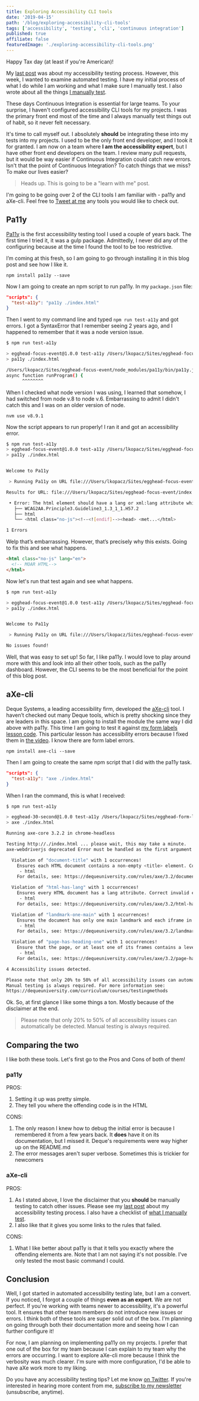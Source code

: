 ```yaml
---
title: Exploring Accessibility CLI tools
date: '2019-04-15'
path: '/blog/exploring-accessibility-cli-tools'
tags: ['accessibility', 'testing', 'cli', 'continuous integration']
published: true
affiliate: false
featuredImage: './exploring-accessibility-cli-tools.png'
---
```


Happy Tax day (at least if you're American)!

My [last post](/blog/web-accessibility-testing-process) was about my accessibility testing process. However, this week, I wanted to examine automated testing. I have my initial process of what I do while I am working and what I make sure I manually test. I also wrote about all the things [I manually test](/blog/4-things-always-manually-test).

These days Continuous Integration is essential for large teams. To your surprise, I haven't configured accessibility CLI tools for my projects. I was the primary front end most of the time and I always manually test things out of habit, so it never felt necessary.

It's time to call myself out. I absolutely **should** be integrating these into my tests into my projects. I used to be the only front end developer, and I took it for granted. I am now on a team where **I am the accessibility expert**, but I have other front end developers on the team. I review many pull requests, but it would be way easier if Continuous Integration could catch new errors. Isn't that the point of Continuous Integration? To catch things that we miss? To make our lives easier?

> Heads up. This is going to be a "learn with me" post.

I'm going to be going over 2 of the CLI tools I am familiar with - pa11y and aXe-cli. Feel free to [Tweet at me](https://twitter.com/LittleKope) any tools you would like to check out.

## Pa11y

[Pa11y](https://github.com/pa11y/pa11y) is the first accessibility testing tool I used a couple of years back. The first time I tried it, it was a gulp package. Admittedly, I never did any of the configuring because at the time I found the tool to be too restrictive.

I’m coming at this fresh, so I am going to go through installing it in this blog post and see how I like it.

`npm install pa11y --save`

Now I am going to create an npm script to run pa11y. In my `package.json` file:

```json
"scripts": {
  "test-a11y": "pa11y ./index.html"
}
```

Then I went to my command line and typed `npm run test-a11y` and got errors. I got a SyntaxError that I remember seeing 2 years ago, and I happened to remember that it was a node version issue.

```bash
$ npm run test-a11y

> egghead-focus-event@1.0.0 test-a11y /Users/lkopacz/Sites/egghead-focus-event
> pa11y ./index.html

/Users/lkopacz/Sites/egghead-focus-event/node_modules/pa11y/bin/pa11y.js:92
async function runProgram() {
      ^^^^^^^^
```

When I checked what node version I was using, I learned that somehow, I had switched from node v.8 to node v.6. Embarrassing to admit I didn't catch this and I was on an older version of node.

`nvm use v8.9.1`

Now the script appears to run properly! I ran it and got an accessibility error.

```bash
$ npm run test-a11y
> egghead-focus-event@1.0.0 test-a11y /Users/lkopacz/Sites/egghead-focus-event
> pa11y ./index.html


Welcome to Pa11y

 > Running Pa11y on URL file:///Users/lkopacz/Sites/egghead-focus-event/index.html

Results for URL: file:///Users/lkopacz/Sites/egghead-focus-event/index.html

 • Error: The html element should have a lang or xml:lang attribute which describes the language of the document.
   ├── WCAG2AA.Principle3.Guideline3_1.3_1_1.H57.2
   ├── html
   └── <html class="no-js"><!--<![endif]--><head> <met...</html>

1 Errors
```

Welp that’s embarrassing. However, that’s precisely why this exists. Going to fix this and see what happens.

```html
<html class="no-js" lang="en">
  <!-- MOAR HTML-->
</html>
```

Now let's run that test again and see what happens.

```bash
$ npm run test-a11y

> egghead-focus-event@1.0.0 test-a11y /Users/lkopacz/Sites/egghead-focus-event
> pa11y ./index.html


Welcome to Pa11y

 > Running Pa11y on URL file:///Users/lkopacz/Sites/egghead-focus-event/index.html

No issues found!
```

Well, that was easy to set up! So far, I like pa11y. I would love to play around more with this and look into all their other tools, such as the pa11y dashboard. However, the CLI seems to be the most beneficial for the point of this blog post.

## aXe-cli

Deque Systems, a leading accessibility firm, developed the [aXe-cli](https://github.com/dequelabs/axe-cli) tool. I haven’t checked out many Deque tools, which is pretty shocking since they are leaders in this space. I am going to install the module the same way I did above with pa11y. This time I am going to test it against [my form labels lesson code](https://github.com/lkopacz/egghead-form-labels). This particular lesson has accessibility errors because I fixed them in [the video](https://egghead.io/lessons/html-5-creating-accessible-forms-with-associated-form-labels). I know there are form label errors.

`npm install axe-cli --save`

Then I am going to create the same npm script that I did with the pa11y task.

```json
"scripts": {
  "test-a11y": "axe ./index.html"
}
```

When I ran the command, this is what I received:

```bash
$ npm run test-a11y

> egghead-30-second@1.0.0 test-a11y /Users/lkopacz/Sites/egghead-form-labels
> axe ./index.html

Running axe-core 3.2.2 in chrome-headless

Testing http://./index.html ... please wait, this may take a minute.
axe-webdriverjs deprecated Error must be handled as the first argument of axe.analyze. See: #83 node_modules/axe-cli/lib/axe-test-urls.js:85:8

  Violation of "document-title" with 1 occurrences!
    Ensures each HTML document contains a non-empty <title> element. Correct invalid elements at:
     - html
    For details, see: https://dequeuniversity.com/rules/axe/3.2/document-title

  Violation of "html-has-lang" with 1 occurrences!
    Ensures every HTML document has a lang attribute. Correct invalid elements at:
     - html
    For details, see: https://dequeuniversity.com/rules/axe/3.2/html-has-lang

  Violation of "landmark-one-main" with 1 occurrences!
    Ensures the document has only one main landmark and each iframe in the page has at most one main landmark. Correct invalid elements at:
     - html
    For details, see: https://dequeuniversity.com/rules/axe/3.2/landmark-one-main

  Violation of "page-has-heading-one" with 1 occurrences!
    Ensure that the page, or at least one of its frames contains a level-one heading. Correct invalid elements at:
     - html
    For details, see: https://dequeuniversity.com/rules/axe/3.2/page-has-heading-one

4 Accessibility issues detected.

Please note that only 20% to 50% of all accessibility issues can automatically be detected.
Manual testing is always required. For more information see:
https://dequeuniversity.com/curriculum/courses/testingmethods
```

Ok. So, at first glance I like some things a ton. Mostly because of the disclaimer at the end.

> Please note that only 20% to 50% of all accessibility issues can automatically be detected. Manual testing is always required.

## Comparing the two

I like both these tools. Let's first go to the Pros and Cons of both of them!

### pa11y

PROS:

1. Setting it up was pretty simple.
2. They tell you where the offending code is in the HTML

CONS:

1. The only reason I knew how to debug the initial error is because I remembered it from a few years back. It **does** have it on its documentation, but I missed it. Deque's requirements were way higher up on the README.md
2. The error messages aren't super verbose. Sometimes this is trickier for newcomers

### aXe-cli

PROS:

1. As I stated above, I love the disclaimer that you **should** be manually testing to catch other issues. Please see my [last post](/blog/web-accessibility-testing-process) about my accessibility testing process. I also have a checklist of [what I manually test](/blog/4-things-always-manually-test).
2. I also like that it gives you some links to the rules that failed.

CONS:

1. What I like better about pa11y is that it tells you exactly where the offending elements are. Note that I am not saying it's not possible. I've only tested the most basic command I could.

## Conclusion

Well, I got started in automated accessibility testing late, but I am a convert. If you noticed, I forgot a couple of things **even as an expert**. We are not perfect. If you're working with teams newer to accessibility, it's a powerful tool. It ensures that other team members do not introduce new issues or errors. I think both of these tools are super solid out of the box. I'm planning on going through both their documentation more and seeing how I can further configure it!

For now, I am planning on implementing pa11y on my projects. I prefer that one out of the box for my team because I can explain to my team why the errors are occurring. I want to explore aXe-cli more because I think the verbosity was much clearer. I'm sure with more configuration, I'd be able to have aXe work more to my liking.

Do you have any accessibility testing tips? Let me know [on Twitter](https://twitter.com/LittleKope). If you're interested in hearing more content from me, [subscribe to my newsletter](https://pages.convertkit.com/4218bd5fb5/68dc4e412a) (unsubscribe, anytime).
